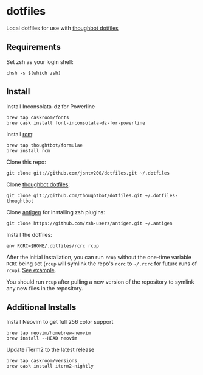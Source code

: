 dotfiles
===================

Local dotfiles for use with
[thoughbot dotfiles](https://github.com/thoughtbot/dotfiles)

Requirements
------------

Set zsh as your login shell:

    chsh -s $(which zsh)

Install
-------

Install Inconsolata-dz for Powerline

    brew tap caskroom/fonts
    brew cask install font-inconsolata-dz-for-powerline

Install [rcm](https://github.com/thoughtbot/rcm):

    brew tap thoughtbot/formulae
    brew install rcm

Clone this repo:

    git clone git://github.com/jsntv200/dotfiles.git ~/.dotfiles

Clone [thoughbot dotfiles](https://github.com/thoughtbot/dotfiles):

    git clone git://github.com/thoughtbot/dotfiles.git ~/.dotfiles-thoughtbot

Clone [antigen](https://github.com/zsh-users/antigen) for installing zsh plugins:

    git clone https://github.com/zsh-users/antigen.git ~/.antigen

Install the dotfiles:

    env RCRC=$HOME/.dotfiles/rcrc rcup

After the initial installation, you can run `rcup` without the one-time variable
`RCRC` being set (`rcup` will symlink the repo's `rcrc` to `~/.rcrc` for future
runs of `rcup`). [See
example](https://github.com/thoughtbot/dotfiles/blob/master/rcrc).

You should run `rcup` after pulling a new version of the repository to symlink
any new files in the repository.

Additional Installs
-------

Install Neovim to get full 256 color support

    brew tap neovim/homebrew-neovim
    brew install --HEAD neovim

Update iTerm2 to the latest release

    brew tap caskroom/versions
    brew cask install iterm2-nightly
